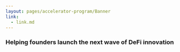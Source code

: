 ```yaml
---
layout: pages/accelerator-program/Banner
link:
  - link.md
---
```


### Helping founders launch the next wave of DeFi innovation
